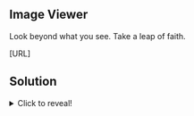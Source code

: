 ## Image Viewer

Look beyond what you see. Take a leap of faith.

[URL]

## Solution

<details>
	<summary>Click to reveal!</summary>

`?name=` is the GET parameter to specify an image.

Figure out that filenames are base64 encoded (but not the jpg/png extension), the default image extension is jpeg, and that a null-byte `%00` marks the end of a filename.

Send a request with an `X-Keys` header specifying a string whose md5 hash ends in 123456. For example:

`curl [URL] -H "X-Keys: d4390a27291e00035ccc5be8b677fd26"`

In the directory listing find `flag.png` and base64 decode the word `flag` via PHP (important) so that, when the filename is base64 encoded, you get `flag.png` again.

`/?name=(base64_decode of "flag").png%00`

The image shows a red herring. Literally :)

Also notice the `secrets` directory. Do the same as above, but decode `secrets/flag` this time (good thing base64 has slashes).

```php
<?php
echo urlencode(base64_decode("secrets/flag")); # %B1%E7%2Bz%DB%3F%7EV%A0
```

Payload: `[URL]?name=%B1%E7%2Bz%DB%3F%7EV%A0.png%00`
</details>
